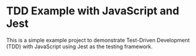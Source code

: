 # TDD Example with JavaScript and Jest

This is a simple example project to demonstrate Test-Driven Development (TDD) with JavaScript using Jest as the testing framework.
